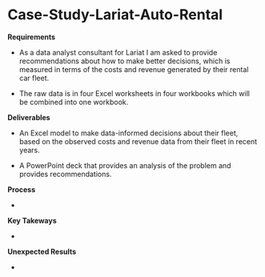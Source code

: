 # Case-Study-Lariat-Auto-Rental
<strong>Requirements</strong>

- As a data analyst consultant for Lariat I am asked to provide recommendations about how to make better decisions, which is measured in terms of the costs and revenue generated by their rental car fleet.

- The raw data is in four Excel worksheets in four workbooks which will be combined into one workbook.

<strong>Deliverables</strong>

- An Excel model to make data-informed decisions about their fleet, based on the observed costs and revenue data from their fleet in recent years.

- A PowerPoint deck that provides an analysis of the problem and provides recommendations.

<strong>Process</strong>

- 

<strong>Key Takeways</strong>

- 

<strong>Unexpected Results</strong>

- 
